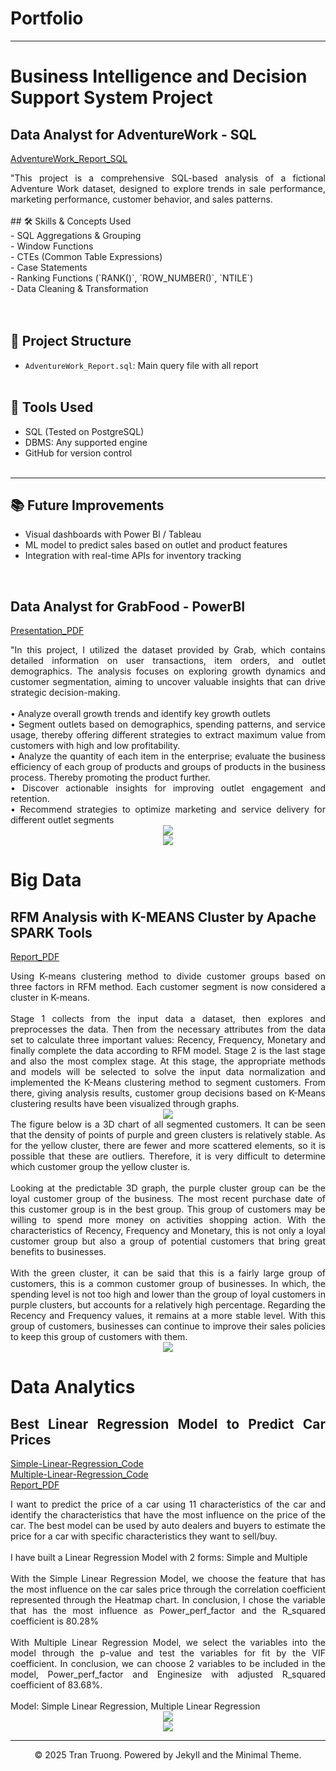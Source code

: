 # Portfolio
---
<h1> Business Intelligence and Decision Support System Project </h1>

<h2> Data Analyst for AdventureWork - SQL </h2> 
<p>
<a href="https://github.com/TruongBaoTran810/Documents/blob/main/AdventureWork_Report.sql">AdventureWork_Report_SQL</a> <br>
</p>
<div style="text-align: justify"> "This project is a comprehensive SQL-based analysis of a fictional Adventure Work dataset, designed to explore trends in sale performance, marketing performance, customer behavior, and sales patterns. <br> <br>
## 🛠️ Skills & Concepts Used <br>
- SQL Aggregations & Grouping  <br>
- Window Functions  <br>
- CTEs (Common Table Expressions)  <br>
- Case Statements  <br>
- Ranking Functions (`RANK()`, `ROW_NUMBER()`, `NTILE`)  <br>
- Data Cleaning & Transformation <br>  <br> <br>
 
## 📂 Project Structure <br>
- `AdventureWork_Report.sql`: Main query file with all report  <br> <br>
## 🔧 Tools Used <br>

- SQL (Tested on PostgreSQL) <br>
- DBMS: Any supported engine <br>
- GitHub for version control  <br> <br>

---

## 📚 Future Improvements <br>

- Visual dashboards with Power BI / Tableau <br>
- ML model to predict sales based on outlet and product features <br>
- Integration with real-time APIs for inventory tracking <br>
<br>

</div>

<h2> Data Analyst for GrabFood - PowerBI </h2> 
 
<p>
<a href="https://github.com/TruongBaoTran810/Documents/blob/main/Data Insight Analyst.pdf">Presentation_PDF</a> <br>
</p>
<div style="text-align: justify"> "In this project, I utilized the dataset provided by Grab, which contains detailed information on user transactions, item orders, and outlet demographics. The analysis focuses on exploring growth dynamics and customer segmentation, aiming to uncover valuable insights that can drive strategic decision-making. <br> <br>
• Analyze overall growth trends and identify key growth outlets <br>
• Segment outlets based on demographics, spending patterns, and service usage, thereby offering different strategies to extract maximum value from customers with high and low profitability. <br>
• Analyze the quantity of each item in the enterprise; evaluate the business efficiency of each group of products and groups of products in the business process. Thereby promoting the product further. <br>
• Discover actionable insights for improving outlet engagement and retention. <br>
• Recommend strategies to optimize marketing and service delivery for different outlet segments
<br>

</div>

<center><img src="assets/img/Growth Page.png"/></center>
<center><img src="assets/img/Segment Page.png"/></center>

<h1>Big Data</h1>

<h2> RFM Analysis with K-MEANS Cluster by Apache SPARK Tools</h2>

<p>
<a href="https://github.com/TruongBaoTran810/Documents/blob/main/RFM_Analysis_by_PySpark-Final.pdf">Report_PDF</a>
</p>

<div style="text-align: justify"> 
Using K-means clustering method to divide customer groups based on three factors in RFM method. Each customer segment is now considered a cluster in K-means. <br>
<br> Stage 1 collects from the input data a dataset, then explores and preprocesses the data. Then from the necessary attributes from the data set to calculate three important values: Recency, Frequency, Monetary and finally complete the data according to RFM model. Stage 2 is the last stage and also the most complex stage. At this stage, the appropriate methods and models will be selected to solve the input data normalization and implemented the K-Means clustering method to segment customers. From there, giving analysis results, customer group decisions based on K-Means clustering results have been visualized through graphs. <br>
</div>

<center><img src="assets/img/RFM_Model.png"/></center>
<div style="text-align: justify"> 
The figure below is a 3D chart of all segmented customers. It can be seen that the density of points of purple and green clusters is relatively stable. As for the yellow cluster, there are fewer and more scattered elements, so it is possible that these are outliers. Therefore, it is very difficult to determine which customer group the yellow cluster is. <br> <br>
Looking at the predictable 3D graph, the purple cluster group can be the loyal customer group of the business. The most recent purchase date of this customer group is in the best group. This group of customers may be willing to spend more money on activities
shopping action. With the characteristics of Recency, Frequency and Monetary, this is not only a loyal customer group but also a group of potential customers that bring great benefits to businesses. <br> <br>
With the green cluster, it can be said that this is a fairly large group of customers, this is a common customer group of businesses. In which, the spending level is not too high and lower than the group of loyal customers in purple clusters, but accounts for a relatively high percentage. Regarding the Recency and Frequency values, it remains at a more stable level. With this group of customers, businesses can continue to improve their sales policies to keep this group of customers with them. <br>
<center><img src="assets/img/RFM.PNG"/></center>


<h1>Data Analytics</h1>

<h2> Best Linear Regression Model to Predict Car Prices </h2>

<p>
<a href="https://github.com/TruongBaoTran810/Simple-Linear-Regression-Project/blob/main/simple-linear-regression-by-python.ipynb">Simple-Linear-Regression_Code</a> <br>
<a href="https://github.com/TruongBaoTran810/Multiple-Linear-Regression/blob/main/multiple-linear-regression-by-python.ipynb">Multiple-Linear-Regression_Code</a> <br>
<a href="https://github.com/TruongBaoTran810/Multiple-Linear-Regression/blob/main/LinearRegression.pdf">Report_PDF</a>
</p>

<div style="text-align: justify"> I want to predict the price of a car using 11 characteristics of the car and identify the characteristics that have the most influence on the price of the car. The best model can be used by auto dealers and buyers to estimate the price for a car with specific characteristics they want to sell/buy.
<br> <br>
I have built a Linear Regression Model with 2 forms: Simple and Multiple <br> <br>
With the Simple Linear Regression Model, we choose the feature that has the most influence on the car sales price through the correlation coefficient represented through the Heatmap chart. In conclusion, I chose the variable that has the most influence as Power_perf_factor and the R_squared coefficient is 80.28% <br> <br>
With Multiple Linear Regression Model, we select the variables into the model through the p-value and test the variables for fit by the VIF coefficient. In conclusion, we can choose 2 variables to be included in the model, Power_perf_factor and Enginesize with adjusted R_squared coefficient of 83.68%.
<br> <br>
Model: Simple Linear Regression, Multiple Linear Regression
<br>
</div>
<center><img src="assets/img/simple_linear_regression.png"/></center>
<center><img src="assets/img/multiple_linear_regression.png"/></center>


---
<center>© 2025 Tran Truong. Powered by Jekyll and the Minimal Theme.</center>





<!-- Remove above link if you don't want to attibute -->
